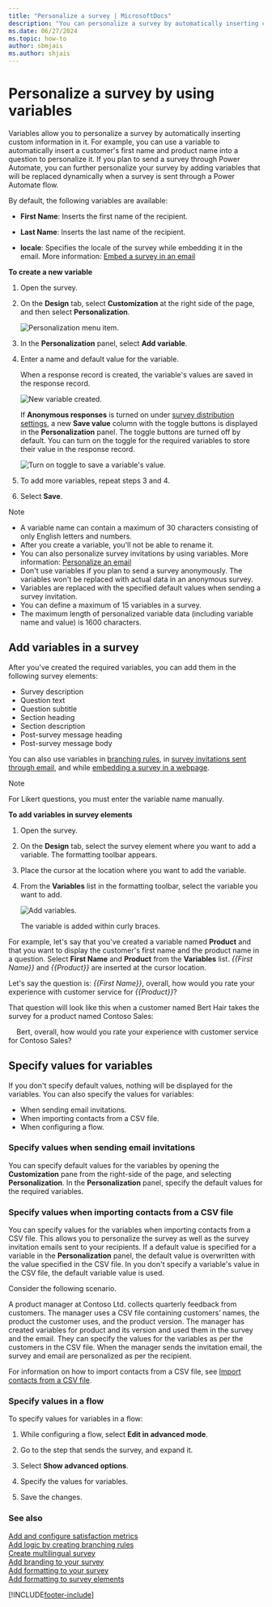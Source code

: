 ```yaml
---
title: "Personalize a survey | MicrosoftDocs"
description: "You can personalize a survey by automatically inserting custom information in it. This topic explains how to personalize a survey by using variables."
ms.date: 06/27/2024
ms.topic: how-to
author: sbmjais
ms.author: shjais
---
```


# Personalize a survey by using variables

Variables allow you to personalize a survey by automatically inserting custom information in it. For example, you can use a variable to automatically insert a customer's first name and product name into a question to personalize it. If you plan to send a survey through Power Automate, you can further personalize your survey by adding variables that will be replaced dynamically when a survey is sent through a Power Automate flow.

By default, the following variables are available:

- **First Name**: Inserts the first name of the recipient.

- **Last Name**: Inserts the last name of the recipient.
    
- **locale**: Specifies the locale of the survey while embedding it in the email. More information: [Embed a survey in an email](send-survey-email.md#embed-a-survey-in-an-email)
       
**To create a new variable**

1. Open the survey.
       
2. On the **Design** tab, select **Customization** at the right side of the page, and then select **Personalization**.
    
    ![Personalization menu item.](media/personalization-button.png "Personalization menu item")
    
3. In the **Personalization** panel, select **Add variable**.
    
4. Enter a name and default value for the variable.

    When a response record is created, the variable's values are saved in the response record.

    ![New variable created.](media/new-survey-variable.png "New variable created")

    If **Anonymous responses** is turned on under [survey distribution settings](distribution-settings.md#participants), a new **Save value** column with the toggle buttons is displayed in the **Personalization** panel. The toggle buttons are turned off by default. You can turn on the toggle for the required variables to store their value in the response record.

    ![Turn on toggle to save a variable's value.](media/survey-variable-toggle.png "Turn on toggle to save a variable's value")
       
5. To add more variables, repeat steps 3 and 4.
    
5. Select **Save**.
    
> [!NOTE]
> - A variable name can contain a maximum of 30 characters consisting of only English letters and numbers.
> - After you create a variable, you'll not be able to rename it.
> - You can also personalize survey invitations by using variables. More information: [Personalize an email](send-survey-email.md#personalize-an-email)
> - Don't use variables if you plan to send a survey anonymously. The variables won't be replaced with actual data in an anonymous survey.
> - Variables are replaced with the specified default values when sending a survey invitation.
> - You can define a maximum of 15 variables in a survey.
> - The maximum length of personalized variable data (including variable name and value) is 1600 characters.

## Add variables in a survey

After you've created the required variables, you can add them in the following survey elements:

- Survey description
- Question text
- Question subtitle
- Section heading
- Section description
- Post-survey message heading
- Post-survey message body

You can also use variables in [branching rules](create-branching-rule.md), in [survey invitations sent through email](send-survey-email.md), and while [embedding a survey in a webpage](embed-web-page.md).

> [!NOTE]
> For Likert questions, you must enter the variable name manually.

**To add variables in survey elements**

1. Open the survey.

2. On the **Design** tab, select the survey element where you want to add a variable. The formatting toolbar appears.

3. Place the cursor at the location where you want to add the variable.

4. From the **Variables** list in the formatting toolbar, select the variable you want to add.

    ![Add variables.](media/add-variable.png "Add variables")

    The variable is added within curly braces.

For example, let's say that you've created a variable named **Product** and that you want to display the customer's first name and the product name in a question. Select **First Name** and **Product** from the **Variables** list. *{{First Name}}* and *{{Product}}* are inserted at the cursor location.

Let's say the question is:
*{{First Name}}*, overall, how would you rate your experience with customer service for *{{Product}}*?

That question will look like this when a customer named Bert Hair takes the survey for a product named Contoso Sales:
    
&nbsp;&nbsp;&nbsp;&nbsp;Bert, overall, how would you rate your experience with customer service for Contoso Sales?

## Specify values for variables
    
If you don't specify default values, nothing will be displayed for the variables. You can also specify the values for variables:
    
- When sending email invitations.
- When importing contacts from a CSV file.
- When configuring a flow.

### Specify values when sending email invitations

You can specify default values for the variables by opening the **Customization** pane from the right-side of the page, and selecting **Personalization**. In the **Personalization** panel, specify the default values for the required variables.

### Specify values when importing contacts from a CSV file

You can specify values for the variables when importing contacts from a CSV file. This allows you to personalize the survey as well as the survey invitation emails sent to your recipients. If a default value is specified for a variable in the **Personalization** panel, the default value is overwritten with the value specified in the CSV file. In you don't specify a variable's value in the CSV file, the default variable value is used.

Consider the following scenario.

A product manager at Contoso Ltd. collects quarterly feedback from customers. The manager uses a CSV file containing customers’ names, the product the customer uses, and the product version. The manager has created variables for product and its version and used them in the survey and the email. They can specify the values for the variables as per the customers in the CSV file. When the manager sends the invitation email, the survey and email are personalized as per the recipient.

For information on how to import contacts from a CSV file, see [Import contacts from a CSV file](send-survey-email.md#import-contacts-from-a-csv-file).

### Specify values in a flow

To    specify values for variables in a flow:

1.    While configuring a flow, select **Edit in advanced mode**.

2. Go to the step that sends the survey, and expand it.

3.    Select **Show advanced options**.

4. Specify the values for variables.

5. Save the changes.

### See also
    
[Add and configure satisfaction metrics](satisfaction-metrics.md)<br>
[Add logic by creating branching rules](create-branching-rule.md)<br>
[Create multilingual survey](create-multilingual-survey.md)<br>
[Add branding to your survey](survey-branding.md)<br>
[Add formatting to your survey](survey-formatting.md)<br>
[Add formatting to survey elements](survey-text-format.md)


[!INCLUDE[footer-include](includes/footer-banner.md)]
